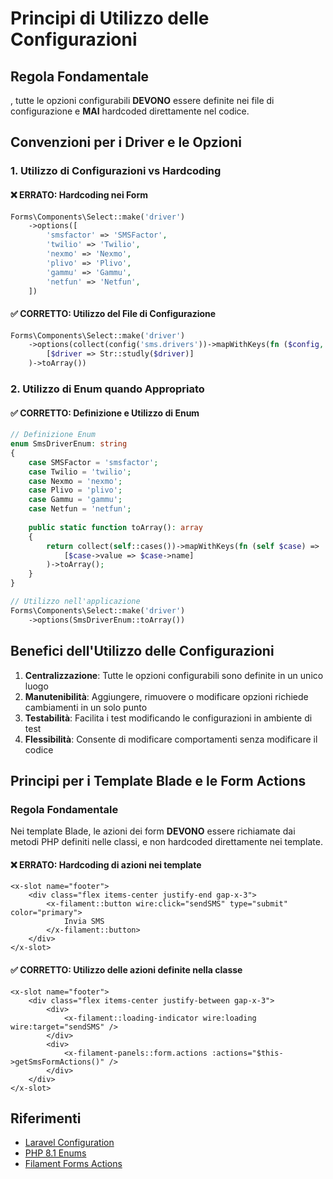 # Principi di Utilizzo delle Configurazioni 

## Regola Fondamentale

, tutte le opzioni configurabili **DEVONO** essere definite nei file di configurazione e **MAI** hardcoded direttamente nel codice.

## Convenzioni per i Driver e le Opzioni

### 1. Utilizzo di Configurazioni vs Hardcoding

#### ❌ ERRATO: Hardcoding nei Form

```php
Forms\Components\Select::make('driver')
    ->options([
        'smsfactor' => 'SMSFactor',
        'twilio' => 'Twilio',
        'nexmo' => 'Nexmo',
        'plivo' => 'Plivo',
        'gammu' => 'Gammu',
        'netfun' => 'Netfun',
    ])
```

#### ✅ CORRETTO: Utilizzo del File di Configurazione

```php
Forms\Components\Select::make('driver')
    ->options(collect(config('sms.drivers'))->mapWithKeys(fn ($config, $driver) => 
        [$driver => Str::studly($driver)]
    )->toArray())
```

### 2. Utilizzo di Enum quando Appropriato

#### ✅ CORRETTO: Definizione e Utilizzo di Enum

```php
// Definizione Enum
enum SmsDriverEnum: string
{
    case SMSFactor = 'smsfactor';
    case Twilio = 'twilio';
    case Nexmo = 'nexmo';
    case Plivo = 'plivo';
    case Gammu = 'gammu';
    case Netfun = 'netfun';
    
    public static function toArray(): array
    {
        return collect(self::cases())->mapWithKeys(fn (self $case) => 
            [$case->value => $case->name]
        )->toArray();
    }
}

// Utilizzo nell'applicazione
Forms\Components\Select::make('driver')
    ->options(SmsDriverEnum::toArray())
```

## Benefici dell'Utilizzo delle Configurazioni

1. **Centralizzazione**: Tutte le opzioni configurabili sono definite in un unico luogo
2. **Manutenibilità**: Aggiungere, rimuovere o modificare opzioni richiede cambiamenti in un solo punto
3. **Testabilità**: Facilita i test modificando le configurazioni in ambiente di test
4. **Flessibilità**: Consente di modificare comportamenti senza modificare il codice

## Principi per i Template Blade e le Form Actions

### Regola Fondamentale

Nei template Blade, le azioni dei form **DEVONO** essere richiamate dai metodi PHP definiti nelle classi, e non hardcoded direttamente nei template.

#### ❌ ERRATO: Hardcoding di azioni nei template

```blade
<x-slot name="footer">
    <div class="flex items-center justify-end gap-x-3">
        <x-filament::button wire:click="sendSMS" type="submit" color="primary">
            Invia SMS
        </x-filament::button>
    </div>
</x-slot>
```

#### ✅ CORRETTO: Utilizzo delle azioni definite nella classe

```blade
<x-slot name="footer">
    <div class="flex items-center justify-between gap-x-3">
        <div>
            <x-filament::loading-indicator wire:loading wire:target="sendSMS" />
        </div>
        <div>
            <x-filament-panels::form.actions :actions="$this->getSmsFormActions()" />
        </div>
    </div>
</x-slot>
```

## Riferimenti

- [Laravel Configuration](https://laravel.com/docs/configuration)
- [PHP 8.1 Enums](https://www.php.net/manual/en/language.enumerations.php)
- [Filament Forms Actions](https://filamentphp.com/docs/forms/actions)
